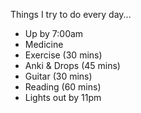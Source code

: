 Things I try to do every day...

- Up by 7:00am
- Medicine
- Exercise (30 mins)
- Anki & Drops (45 mins)
- Guitar (30 mins)
- Reading (60 mins)
- Lights out by 11pm
